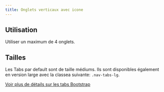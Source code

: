 ```yaml
---
title: Onglets verticaux avec icone
---
```


## Utilisation

Utiliser un maximum de 4 onglets.

## Tailles

Les Tabs par default sont de taille médiums. Ils sont disponibles également en version large avec la classea suivante: <code>.nav-tabs-lg</code>.

[Voir plus de détails sur les tabs Bootstrap](https://getbootstrap.com/docs/4.3/components/navs/#tabs)
